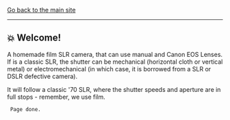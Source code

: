 [Go back to the main site](https://funlw65.github.io/)
<hr />

## :boom: Welcome! 

A homemade film SLR camera, that can use manual and Canon EOS Lenses. If is a classic SLR, the shutter can be mechanical (horizontal cloth or vertical metal) or electromechanical (in which case, it is borrowed from a SLR or DSLR defective camera). 

It will follow a classic '70 SLR, where the shutter speeds and aperture are in full stops - remember, we use film.

```
 Page done.
```
